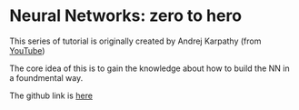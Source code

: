 # Neural Networks: zero to hero
This series of tutorial is originally created by Andrej Karpathy (from [YouTube](https://www.youtube.com/playlist?list=PLAqhIrjkxbuWI23v9cThsA9GvCAUhRvKZ))

The core idea of this is to gain the knowledge about how to build the NN in a foundmental way.

The github link is [here](https://github.com/karpathy/nn-zero-to-hero/tree/master)


